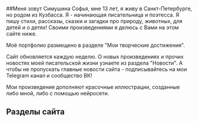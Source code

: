 ##Меня зовут Симушина Софья, мне 13 лет, я живу в Санкт-Петербурге, но родом из Кузбасса. 
Я - начинающая писательница и поэтесса.
Я пишу стихи, рассказы, сказки и загадки про природу, животных, для детей и о детях!
Своими произведениями я делюсь с Вами на этом сайте ниже.

Моё портфолио размещено в разделе "Мои творческие достижения".

Сайт обновляется каждую неделю. О новых произведениях и прочих новостях моей писательской жизни узнаете из раздела "Новости". А чтобы не пропускать главные новости сайта - подписывайтесь на мои 
Telegram канал и сообщество ВК!

Мои произведения дополняют красочные иллюстрации, созданные либо мной, либо с помощью нейросети.

## Разделы сайта
